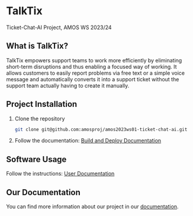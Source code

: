 # TalkTix

Ticket-Chat-AI Project, AMOS WS 2023/24

## What is TalkTix?

TalkTix empowers support teams to work more efficiently by eliminating short-term disruptions and thus enabling a
focused way of working. It allows customers to easily report problems via free text or a simple voice message and
automatically converts it into a support ticket without the support team actually having to create it manually.

## Project Installation

1. Clone the repository
   ```bash
   git clone git@github.com:amosproj/amos2023ws01-ticket-chat-ai.git
   ```

2. Follow the documentation:
   [Build and Deploy Documentation](https://github.com/amosproj/amos2023ws01-ticket-chat-ai/wiki/Build---Deploy-Documentation)

## Software Usage

Follow the instructions:
[User Documentation](https://github.com/amosproj/amos2023ws01-ticket-chat-ai/wiki/User-Documentation)

## Our Documentation

You can find more information about our project in our [documentation](https://github.com/amosproj/amos2023ws01-ticket-chat-ai/wiki).
